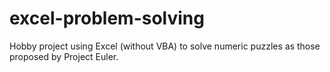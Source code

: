 # excel-problem-solving
Hobby project using Excel (without VBA) to solve numeric puzzles as those proposed by Project Euler.
